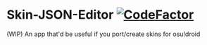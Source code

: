 # Skin-JSON-Editor [![CodeFactor](https://www.codefactor.io/repository/github/nikameru1717/skin-json-editor/badge)](https://www.codefactor.io/repository/github/nikameru1717/skin-json-editor)
(WIP) An app that'd be useful if you port/create skins for osu!droid
